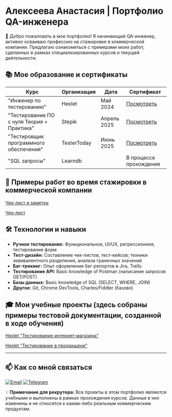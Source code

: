 # Алексеева Анастасия | Портфолио QA-инженера

👋 Добро пожаловать в мое портфолио! Я начинающий QA-инженер, активно осваиваю профессию на стажировке в коммерческой компании. Предлагаю ознакомиться с примерами моих работ, сделанных в рамках специализированных курсов и текущей деятельности.

## 📚 Мое образование и сертификаты

| Курс                                                                 | Организация          | Дата       | Сертификат                                                               |
|----------------------------------------------------------------------|----------------------|------------|--------------------------------------------------------------------------|
| "Инженер по тестированию"                                            | Hexlet               | Май   2024 | [Посмотреть](./Education-Certificates/Anastasiya_Alekseeva_QA_Ru.png)    |
| "Тестирование ПО с нуля Теория + Практика"                           | Stepik               | Апрель 2025| [Посмотреть](./Education-Certificates/stepik-certificate.pdf)            |
| "Тестировщик программного обеспечения"                               | TesterToday          | Июнь  2025 | [Посмотреть](https://www.tester-today.com/)                              |
| "SQL запросы"                                                        | Learndb              |            | В процессе прохождения                                                   |

## 📝 Примеры работ во время стажировки в коммерческой компании

   [Чек-лист и заметки](https://github.com/kemiokuro/alekseeva_qa/blob/main/Test-Documentation/Check-Lists/dev_854.xlsx)
   
   [Чек-лист](Test-Documentation/Check-Lists/dev_972_939.xlsx)


## 🛠 Технологии и навыки

*   **Ручное тестирование:** Функциональное, UI/UX, регрессионное, тестирование форм
*   **Тест-дизайн:** Составление чек-листов, тест-кейсов; техники эквивалентного разделения, анализа граничных значений
*   **Баг-трекинг:** Опыт оформления баг-репортов в Jira, Trello
*   **Тестирование API:** Basic knowledge of Postman (написание запросов GET/POST)
*   **Базы данных:** Basic knowledge of SQL (SELECT, WHERE, JOIN)
*   **Другое:** Git, Chrome DevTools, Charles/Fiddler (базово)

## 🎓 Мои учебные проекты (здесь собраны примеры тестовой документации, созданной в ходе обучения)

   [Hexlet "Тестирование интернет-магазина"](https://github.com/kemiokuro/qa-engineer-project-84)

   [Hexlet "Тестирование в продакшене"](https://github.com/kemiokuro/qa-engineer-project-85)
   
---

## 📫 Как со мной связаться

[![Email](https://img.shields.io/badge/Email-alekseeva@bugs--hunter.ru-blue?style=flat&logo=gmail)](mailto:alekseeva@bugs-hunter.ru)
[![Telegram](https://img.shields.io/badge/Telegram-%40Kemiokuro-blue?style=flat&logo=telegram)](https://t.me/Kemiokuro)

💡 **Примечание для рекрутера:** Все проекты в этом портфолио являются учебными и выполнены в рамках прохождения курсов. Данные в них изменены и не относятся к каким-либо реальным коммерческим продуктам.
